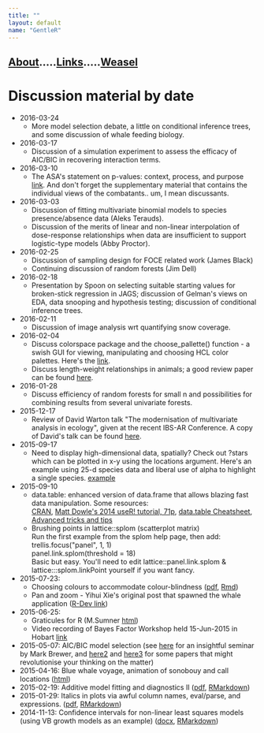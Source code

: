 ```yaml
---
title: ""
layout: default
name: "GentleR"
---
```


## [About](About/).....[Links](Links/).....[Weasel](Weasel/)

# Discussion material by date
- 2016-03-24
  * More model selection debate, a little on conditional inference trees, and some discussion of whale feeding biology. 
- 2016-03-17
  * Discussion of a simulation experiment to assess the efficacy of AIC/BIC in recovering interaction terms.
- 2016-03-10
  * The ASA's statement on p-values: context, process, and purpose [link](http://amstat.tandfonline.com/doi/abs/10.1080/00031305.2016.1154108). And don't forget the supplementary material that contains the individual views of the combatants.. um, I mean discussants.
- 2016-03-03
  * Discussion of fitting multivariate binomial models to species presence/absence data (Aleks Terauds).  
  * Discussion of the merits of linear and non-linear interpolation of dose-response relationships when data are insufficient to support logistic-type models (Abby Proctor).   
- 2016-02-25
  * Discussion of sampling design for FOCE related work (James Black)
  * Continuing discussion of random forests (Jim Dell)
- 2016-02-18
  * Presentation by Spoon on selecting suitable starting values for broken-stick regression in JAGS; discussion of Gelman's views on EDA, data snooping and hypothesis testing; discussion of conditional inference trees. 
- 2016-02-11
  * Discussion of image analysis wrt quantifying snow coverage.
- 2016-02-04
  * Discuss colorspace package and the choose_pallette() function - a swish GUI for viewing, manipulating and choosing HCL color palettes. Here's the [link](https://cran.r-project.org/web/packages/colorspace/index.html).
  * Discuss length-weight relationships in animals; a good review paper can be found [here](http://onlinelibrary.wiley.com/doi/10.1111/j.1439-0426.2006.00805.x/abstract).  
- 2016-01-28
  * Discuss efficiency of random forests for small n and possibilities for combining results from several univariate forests. 
- 2015-12-17
  * Review of David Warton talk "The modernisation of multivariate analysis in ecology", given at the recent IBS-AR Conference. A copy of David's talk can be found [here](http://www.biometrics.org.au/conferences/Hobart2015/talks2015/Thursday/W_1050_Thu_DavidWarton.pptx).   
- 2015-09-17
  * Need to display high-dimensional data, spatially? Check out ?stars which can be plotted in x-y using the locations argument. Here's an example using 25-d species data and liberal use of alpha to highlight a single species. [example](2015-09-17/stars.jpg)
- 2015-09-10
  * data.table: enhanced version of data.frame that allows blazing fast data manipulation. Some resources:  
  [CRAN](https://cran.r-project.org/web/packages/data.table/index.html), 
  [Matt Dowle's 2014 useR! tutorial, 71p](http://user2014.stat.ucla.edu/files/tutorial_Matt.pdf), 
  [data.table Cheatsheet](http://blog.datacamp.com/data-table-cheat-sheet/), 
  [Advanced tricks and tips](http://brooksandrew.github.io/simpleblog/articles/advanced-data-table/)
  * Brushing points in lattice::splom (scatterplot matrix)  
    Run the first example from the splom help page, then add:  
      trellis.focus("panel", 1, 1)  
      panel.link.splom(threshold = 18)  
    Basic but easy. You'll need to edit lattice::panel.link.splom & lattice:::splom.linkPoint yourself if you want fancy.  
- 2015-07-23:
  * Choosing colours to accommodate colour-blindness ([pdf](2015-07-23/dichromat.pdf), [Rmd](2015-07-23/dichromat.Rmd))
  * Pan and zoom - Yihui Xie's original post that spawned the whale application ([R-Dev link](http://tolstoy.newcastle.edu.au/R/e6/devel/09/02/0535.html))
- 2015-06-25: 
  * Graticules for R (M.Sumner [html](2015-06-25/graticule_MDSumner_2015-06-25.html))
  * Video recording of Bayes Factor Workshop held 15-Jun-2015 in Hobart [link](2015-06-25/)
- 2015-05-07: AIC/BIC model selection (see [here](https://www.youtube.com/watch?v=lEDpZmq5rBw) for an insightful seminar by Mark Brewer, and [here2](http://onlinelibrary.wiley.com/doi/10.1111/j.1751-5823.2010.00108.x/abstract) and [here3](http://onlinelibrary.wiley.com/doi/10.1002/sim.5855/abstract) for some papers that might revolutionise your thinking on the matter)
- 2015-04-16: Blue whale voyage, animation of sonobouy and call locations ([html](2015-04-09/bwvcalls.html))
- 2015-02-19: Additive model fitting and diagnostics II ([pdf](2015-02-19/gam_fitting_and_diagnostics.pdf), [RMarkdown](2015-02-19/gam_fitting_and_diagnostics.Rmd))
- 2015-01-29: Italics in plots via awful column names, eval/parse, and expressions. ([pdf](2015-01-29/italics.pdf), [RMarkdown](2015-01-29/italics.Rmd))
- 2014-11-13: Confidence intervals for non-linear least squares models (using VB growth models as an example) ([docx](2014-11-13/nls-vb.docx), [RMarkdown](2014-11-13/nls-vb.Rmd))



